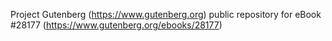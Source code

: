 Project Gutenberg (https://www.gutenberg.org) public repository for eBook #28177 (https://www.gutenberg.org/ebooks/28177)
